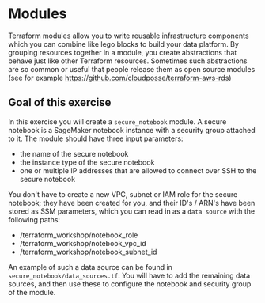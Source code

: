 # Modules

Terraform modules allow you to write reusable infrastructure components which you can combine like lego blocks
to build your data platform. By grouping resources together in a module, you create abstractions that behave just like
other Terraform resources. Sometimes such abstractions are so common or useful that people release them as open source modules
(see for example <https://github.com/cloudposse/terraform-aws-rds>)

## Goal of this exercise

In this exercise you will create a `secure_notebook` module. A secure notebook is a SageMaker notebook
instance with a security group attached to it. The module should have three input parameters:

- the name of the secure notebook
- the instance type of the secure notebook
- one or multiple IP addresses that are allowed to connect over SSH to the secure notebook

You don't have to create a new VPC, subnet or IAM role for the secure notebook; they have been created for you,
and their ID's / ARN's have been stored as SSM parameters, which you can read in as a `data source` with the following paths:

- /terraform_workshop/notebook_role
- /terraform_workshop/notebook_vpc_id
- /terraform_workshop/notebook_subnet_id

An example of such a data source can be found in `secure_notebook/data_sources.tf`. You will have to add the remaining data sources, and then use these to configure the notebook and security group of the module.

